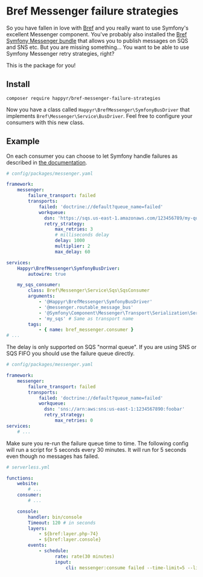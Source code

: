 # Bref Messenger failure strategies

So you have fallen in love with [Bref](https://bref.sh) and you really want to use
Symfony's excellent Messenger component. You've probably also installed the 
[Bref Symfony Messenger bundle](https://github.com/Nyholm/bref-symfony-messenger)
that allows you to publish messages on SQS and SNS etc. But you are missing something...
You want to be able to use Symfony Messenger retry strategies, right?

This is the package for you!

## Install

```cli
composer require happyr/bref-messenger-failure-strategies
```

Now you have a class called `Happyr\BrefMessenger\SymfonyBusDriver` that implements
`Bref\Messenger\Service\BusDriver`. Feel free to configure your consumers with this 
new class. 

## Example

On each consumer you can choose to let Symfony handle failures as described in
[the documentation](https://symfony.com/doc/current/messenger.html#retries-failures). 


```yaml
# config/packages/messenger.yaml

framework:
    messenger:
        failure_transport: failed
        transports:
            failed: 'doctrine://default?queue_name=failed'
            workqueue:
              dsn: 'https://sqs.us-east-1.amazonaws.com/123456789/my-queue'
              retry_strategy:
                  max_retries: 3
                  # milliseconds delay
                  delay: 1000
                  multiplier: 2
                  max_delay: 60

services:
    Happyr\BrefMessenger\SymfonyBusDriver: 
        autowire: true

    my_sqs_consumer:
        class: Bref\Messenger\Service\Sqs\SqsConsumer
        arguments:
            - '@Happyr\BrefMessenger\SymfonyBusDriver'
            - '@messenger.routable_message_bus'
            - '@Symfony\Component\Messenger\Transport\Serialization\SerializerInterface'
            - 'my_sqs' # Same as transport name
        tags:
            - { name: bref_messenger.consumer }
# ...

```

The delay is only supported on SQS "normal queue". If you are using SNS or SQS FIFO
you should use the failure queue directly.

```yaml
# config/packages/messenger.yaml

framework:
    messenger:
        failure_transport: failed
        transports:
            failed: 'doctrine://default?queue_name=failed'
            workqueue:
              dsn: 'sns://arn:aws:sns:us-east-1:1234567890:foobar'
              retry_strategy:
                  max_retries: 0
services:
    # ...

```

Make sure you re-run the failure queue time to time. The following config will 
run a script for 5 seconds every 30 minutes. It will run for 5 seconds even though
no messages has failed. 

```yaml
# serverless.yml

functions:
    website:
        # ...
    consumer:
        # ...

    console:
        handler: bin/console
        Timeout: 120 # in seconds
        layers:
            - ${bref:layer.php-74}
            - ${bref:layer.console}
        events:
            - schedule:
                  rate: rate(30 minutes)
                  input:
                      cli: messenger:consume failed --time-limit=5 --limit=50

```
